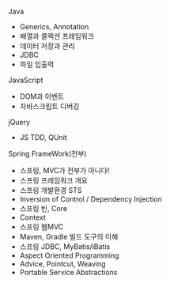 Java
* Generics, Annotation
* 배열과 콜렉션 프레임워크
* 데이터 저장과 관리
* JDBC
* 파일 입출력

JavaScript
* DOM과 이벤트
* 자바스크립트 디버깅

jQuery
* JS TDD, QUnit

Spring FrameWork(전부)
* 스프링, MVC가 전부가 아니다!
* 스프링 프레임워크 개요
* 스프링 개발환경 STS
* Inversion of Control / Dependency Injection
* 스프링 빈, Core
* Context
* 스프링 웹MVC
* Maven, Gradle 빌드 도구의 이해
* 스프링 JDBC, MyBatis/iBatis
* Aspect Oriented Programming
* Advice, Pointcut, Weaving
* Portable Service Abstractions
